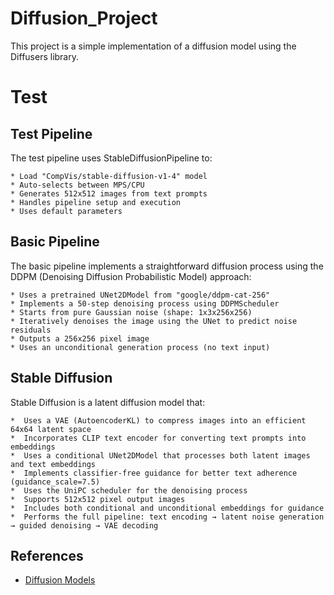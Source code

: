 # Diffusion_Project

This project is a simple implementation of a diffusion model using the Diffusers library.

# Test 

## Test Pipeline

The test pipeline uses StableDiffusionPipeline to:

    * Load "CompVis/stable-diffusion-v1-4" model
    * Auto-selects between MPS/CPU
    * Generates 512x512 images from text prompts
    * Handles pipeline setup and execution
    * Uses default parameters

## Basic Pipeline

The basic pipeline implements a straightforward diffusion process using the DDPM (Denoising Diffusion Probabilistic Model) approach:

    * Uses a pretrained UNet2DModel from "google/ddpm-cat-256"
    * Implements a 50-step denoising process using DDPMScheduler
    * Starts from pure Gaussian noise (shape: 1x3x256x256)
    * Iteratively denoises the image using the UNet to predict noise residuals
    * Outputs a 256x256 pixel image
    * Uses an unconditional generation process (no text input)

## Stable Diffusion

Stable Diffusion is a latent diffusion model that:

    *  Uses a VAE (AutoencoderKL) to compress images into an efficient 64x64 latent space
    *  Incorporates CLIP text encoder for converting text prompts into embeddings
    *  Uses a conditional UNet2DModel that processes both latent images and text embeddings
    *  Implements classifier-free guidance for better text adherence (guidance_scale=7.5)
    *  Uses the UniPC scheduler for the denoising process
    *  Supports 512x512 pixel output images
    *  Includes both conditional and unconditional embeddings for guidance
    *  Performs the full pipeline: text encoding → latent noise generation → guided denoising → VAE decoding



## References

- [Diffusion Models](https://huggingface.co/docs/diffusers/index)

